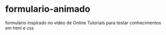 # formulario-animado
formulário inspirado no vídeo de Online Tutorials para testar conhecimentos em html e css
